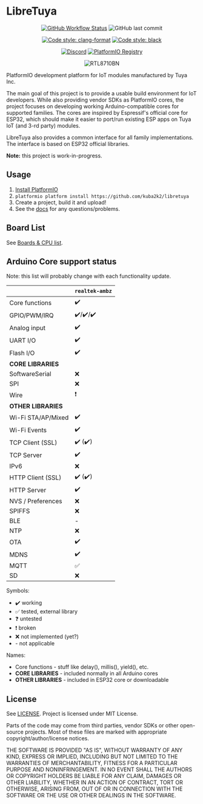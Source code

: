# LibreTuya

<div align="center" markdown>

[![GitHub Workflow Status](https://img.shields.io/github/workflow/status/kuba2k2/libretuya/Deploy%20docs%20on%20GitHub%20Pages?label=docs&logo=markdown)](https://kuba2k2.github.io/libretuya/)
![GitHub last commit](https://img.shields.io/github/last-commit/kuba2k2/libretuya?logo=github)

[![Code style: clang-format](https://img.shields.io/badge/code%20style-clang--format-purple.svg)](.clang-format)
[![Code style: black](https://img.shields.io/badge/code%20style-black-000000.svg)](https://github.com/psf/black)

[![Discord](https://img.shields.io/discord/967863521511608370?color=%235865F2&label=Discord&logo=discord&logoColor=white)](https://discord.gg/SyGCB9Xwtf)
[![PlatformIO Registry](https://badges.registry.platformio.org/packages/kuba2k2/platform/libretuya.svg)](https://registry.platformio.org/platforms/kuba2k2/libretuya)

![RTL8710BN](https://img.shields.io/badge/-rtl8710bn-blue)

</div>

PlatformIO development platform for IoT modules manufactured by Tuya Inc.

The main goal of this project is to provide a usable build environment for IoT developers. While also providing vendor SDKs as PlatformIO cores,
the project focuses on developing working Arduino-compatible cores for supported families. The cores are inspired by Espressif's official core for ESP32,
which should make it easier to port/run existing ESP apps on Tuya IoT (and 3-rd party) modules.

LibreTuya also provides a common interface for all family implementations. The interface is based on ESP32 official libraries.

**Note:** this project is work-in-progress.

## Usage

1. [Install PlatformIO](https://platformio.org/platformio-ide)
2. `platformio platform install https://github.com/kuba2k2/libretuya`
3. Create a project, build it and upload!
4. See the [docs](https://kuba2k2.github.io/libretuya/) for any questions/problems.

## Board List

See [Boards & CPU list](https://kuba2k2.github.io/libretuya/docs/supported/).

## Arduino Core support status

Note: this list will probably change with each functionality update.

&nbsp;              | `realtek-ambz`
--------------------|---------------
Core functions      | ✔️
GPIO/PWM/IRQ        | ✔️/✔️/✔️
Analog input        | ✔️
UART I/O            | ✔️
Flash I/O           | ✔️
**CORE LIBRARIES**  |
SoftwareSerial      | ❌
SPI                 | ❌
Wire                | ❗
**OTHER LIBRARIES** |
Wi-Fi STA/AP/Mixed  | ✔️
Wi-Fi Events        | ✔️
TCP Client (SSL)    | ✔️ (✔️)
TCP Server          | ✔️
IPv6                | ❌
HTTP Client (SSL)   | ✔️ (✔️)
HTTP Server         | ✔️
NVS / Preferences   | ❌
SPIFFS              | ❌
BLE                 | -
NTP                 | ❌
OTA                 | ✔️
MDNS                | ✔️
MQTT                | ✅
SD                  | ❌

Symbols:

- ✔️ working
- ✅ tested, external library
- ❓ untested
- ❗ broken
- ❌ not implemented (yet?)
- \- not applicable

Names:

- Core functions - stuff like delay(), millis(), yield(), etc.
- **CORE LIBRARIES** - included normally in all Arduino cores
- **OTHER LIBRARIES** - included in ESP32 core or downloadable

## License

See [LICENSE](LICENSE). Project is licensed under MIT License.

Parts of the code may come from third parties, vendor SDKs or other open-source projects.
Most of these files are marked with appropriate copyright/author/license notices.

THE SOFTWARE IS PROVIDED "AS IS", WITHOUT WARRANTY OF ANY KIND, EXPRESS OR
IMPLIED, INCLUDING BUT NOT LIMITED TO THE WARRANTIES OF MERCHANTABILITY,
FITNESS FOR A PARTICULAR PURPOSE AND NONINFRINGEMENT. IN NO EVENT SHALL THE
AUTHORS OR COPYRIGHT HOLDERS BE LIABLE FOR ANY CLAIM, DAMAGES OR OTHER
LIABILITY, WHETHER IN AN ACTION OF CONTRACT, TORT OR OTHERWISE, ARISING FROM,
OUT OF OR IN CONNECTION WITH THE SOFTWARE OR THE USE OR OTHER DEALINGS IN THE
SOFTWARE.
